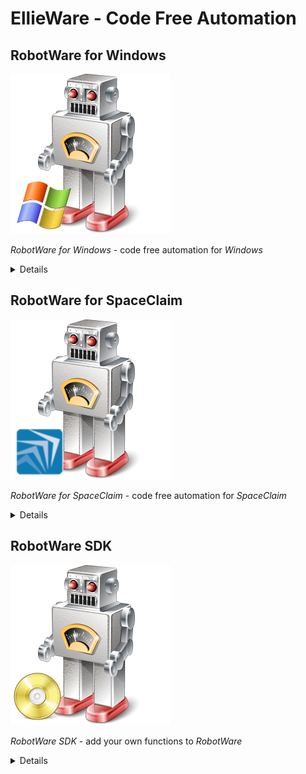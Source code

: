 # EllieWare - Code Free Automation

## RobotWare for Windows
![robot_windows](WebSite/robot_windows.png "robot_windows")

_RobotWare for Windows_ - code free automation for _Windows_

<details>

_RobotWare for Windows_ is a _Windows_ desktop application to automate various tasks without writing a single line of code.

_RobotWare for Windows_ features:
* simple intuitive interface
* _code free_ environment
* extensive range of steps
* _point and click_ configuration of each step
* parameters to share information between steps
* batch operations to run a series of steps multiple times
* easily add your own steps with _RobotWare SDK_

_RobotWare for Windows_ comes with the following steps:
* local file and directory operations
* FTP file and directory operations
* image conversion and resizing
* PDF file operations
* play sounds
* logging
* process operations

Uses for _RobotWare for Windows_:
* batch resize and rename of image files
* upload and download of files from FTP site
* concatenate PDF files into a single file
* password protect PDF files
* limited only by your imagination!

![screen01](WebSite/Windows/screen01.png "screen01")

![screen02](WebSite/Windows/screen02.png "screen02")

![screen03](WebSite/Windows/screen03.png "screen03")

![screen04](WebSite/Windows/screen04.png "screen04")

</details>

## RobotWare for SpaceClaim
![robot_spaceclaim](WebSite/robot_spaceclaim.png "robot_spaceclaim")

_RobotWare for SpaceClaim_ - code free automation for _SpaceClaim_

<details>

_RobotWare for SpaceClaim_ is a _SpaceClaim_ addin to automate various tasks without writing a single line of code.

_RobotWare for SpaceClaim_ has all the features of _RobotWare for Windows_ and:
* fully integrated inside _SpaceClaim_
* extensive range of _SpaceClaim_ specific steps
* parameters to share information between steps
* batch operations to run a series of steps multiple times
* easily add your own steps with _RobotWare SDK_
* support for shared Specifications in a Workgroup
* integrated _Specification Manager_ in a _SpaceClaim_ panel

_RobotWare for SpaceClaim_ comes all of the steps of _RobotWare for Windows_ and:
* import foreign geometry files
* export foreign geometry files
* export to bitmap, _AutoCAD_ or PDF
* select short edges in your model
* identify small faces in your model
* remove faces below a threshold area in your model
* save all files
* close all files without saving
* manipulate the current view

Uses for _RobotWare for SpaceClaim_:
* batch import and export of native and foreign geometry files
* batch geometry cleanup of models prior to analysis
* batch export to image (or PDF) files
* all the same uses as _RobotWare for Windows_
* limited only by your imagination!

![screen01](WebSite/SpaceClaim/screen01.png "screen01")

![screen02](WebSite/SpaceClaim/screen02.png "screen02")

![screen03](WebSite/SpaceClaim/screen03.png "screen03")

![screen04](WebSite/SpaceClaim/screen04.png "screen04")

![screen05](WebSite/SpaceClaim/screen05.png "screen05")

![screen06](WebSite/SpaceClaim/screen06.png "screen06")

![screen07](WebSite/SpaceClaim/screen07.png "screen07")

![screen08](WebSite/SpaceClaim/screen08.png "screen08")

![screen09](WebSite/SpaceClaim/screen09.png "screen09")

![screen10](WebSite/SpaceClaim/screen10.png "screen10")

![screen11](WebSite/SpaceClaim/screen11.png "screen11")

![screen12](WebSite/SpaceClaim/screen12.png "screen12")

</details>

## RobotWare SDK
![robot_sdk](WebSite/robot_sdk.png "robot_sdk")

_RobotWare SDK_ - add your own functions to _RobotWare_

<details>

_RobotWare SDK_ is a software development kit to add additional steps to _RobotWare_.

_RobotWare SDK_ features:
* .NET based API
* simple development - just two interfaces to implement
* easy deployment - just place alongside RobotWare
* sample code to get you started

Uses for _RobotWare SDK_:
* extend _RobotWare_ with your own custom functionality
* interact with corporate databases
* manipulate web pages
* use external web services
* limited only by your imagination!

</details>
